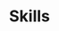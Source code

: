 ---
widget: featurette # As of v5.8-dev, 'featurette' is renamed 'features'
headless: true  # This file represents a page section.

# Put Your Section Options Here (title, background, etc.) ...
title: Skills
subtitle:
weight: 15 # The position of section on page

# Showcase personal skills or business features.
# Add/remove as many `feature` blocks below as you like.
# For available icons, see: https://wowchemy.com/docs/page-builder/#icons
feature:

  - icon: laptop
    icon_pack: fab
    name: Java
    description: 90%

  - icon: code
    icon_pack: fab
    name: Spring
    description: 80%

  - icon: github
    icon_pack: fab
    name: github
    description: 70%

---